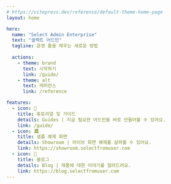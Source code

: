 ```yaml
---
# https://vitepress.dev/reference/default-theme-home-page
layout: home

hero:
  name: "Select Admin Enterprise"
  text: "셀렉트 어드민"
  tagline: 운영 툴을 채우는 새로운 방법
  
  actions:
    - theme: brand
      text: 시작하기
      link: /guide/
    - theme: alt
      text: 레퍼런스
      link: /reference

features:
  - icon: 📝
    title: 튜토리얼 및 가이드
    details: Guides | 지금 필요한 어드민을 바로 만들어볼 수 있어요.
    link: /guide/
  - icon: 🏛️
    title: 샘플 예제 화면
    details: Showroom | 라이브 화면 예제를 살펴볼 수 있어요.
    link: https://showroom.selectfromuser.com
  - icon: 🚀
    title: 블로그
    details: Blog | 제품에 대한 이야기를 알려드려요.
    link: https://blog.selectfromuser.com
---
```


